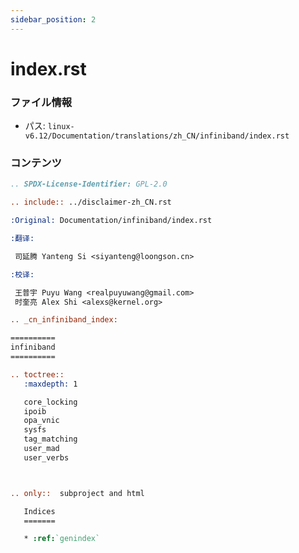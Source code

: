 ```yaml
---
sidebar_position: 2
---
```

# index.rst

### ファイル情報

- パス: `linux-v6.12/Documentation/translations/zh_CN/infiniband/index.rst`

### コンテンツ

```rst
.. SPDX-License-Identifier: GPL-2.0

.. include:: ../disclaimer-zh_CN.rst

:Original: Documentation/infiniband/index.rst

:翻译:

 司延腾 Yanteng Si <siyanteng@loongson.cn>

:校译:

 王普宇 Puyu Wang <realpuyuwang@gmail.com>
 时奎亮 Alex Shi <alexs@kernel.org>

.. _cn_infiniband_index:

==========
infiniband
==========

.. toctree::
   :maxdepth: 1

   core_locking
   ipoib
   opa_vnic
   sysfs
   tag_matching
   user_mad
   user_verbs



.. only::  subproject and html

   Indices
   =======

   * :ref:`genindex`

```
